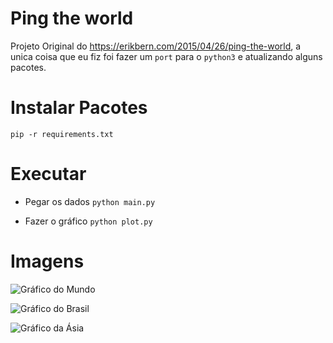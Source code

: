 
# Ping the world

Projeto Original do https://erikbern.com/2015/04/26/ping-the-world, a unica coisa que eu fiz foi fazer um `port` para o `python3` e atualizando alguns pacotes.


# Instalar Pacotes
```pip -r requirements.txt```

# Executar 

- Pegar os dados 
`python main.py`

- Fazer o gráfico
`python plot.py`

# Imagens

![Gráfico do Mundo](world.png)

![Gráfico do Brasil](Ccampo_mourao.png)

![Gráfico da Ásia](asia.png)
